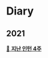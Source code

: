 # Diary

## 2021

[:page_facing_up: **지난 인턴 4주**](/Thoughts/지난인턴4주)
<!-- [:page_facing_up: **인턴 막바지**](/Thoughts/인턴막바지) -->
